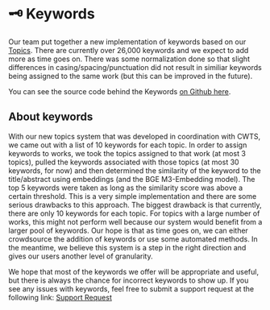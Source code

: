# 🗝️ Keywords

Our team put together a new implementation of keywords based on our [Topics](./topics.md). There are currently over 26,000 keywords and we expect to add more as time goes on. There was some normalization done so that slight differences in casing/spacing/punctuation did not result in similiar keywords being assigned to the same work (but this can be improved in the future).

You can see the source code behind the Keywords [on Github here](https://github.com/ourresearch/openalex-keywords/tree/main/v2).

## About keywords

With our new topics system that was developed in coordination with CWTS, we came out with a list of 10 keywords for each topic. In order to assign keywords to works, we took the topics assigned to that work (at most 3 topics), pulled the keywords associated with those topics (at most 30 keywords, for now) and then determined the similarity of the keyword to the title/abstract using embeddings (and the BGE M3-Embedding model). The top 5 keywords were taken as long as the similarity score was above a certain threshold. This is a very simple implementation and there are some serious drawbacks to this approach. The biggest drawback is that currently, there are only 10 keywords for each topic. For topics with a large number of works, this might not perform well because our system would benefit from a larger pool of keywords. Our hope is that as time goes on, we can either crowdsource the addition of keywords or use some automated methods. In the meantime, we believe this system is a step in the right direction and gives our users another level of granularity.

We hope that most of the keywords we offer will be appropriate and useful, but there is always the chance for incorrect keywords to show up. If you see any issues with keywords, feel free to submit a support request at the following link: [Support Request](https://openalex.org/help)
